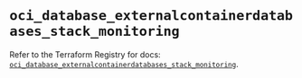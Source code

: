 # `oci_database_externalcontainerdatabases_stack_monitoring`

Refer to the Terraform Registry for docs: [`oci_database_externalcontainerdatabases_stack_monitoring`](https://registry.terraform.io/providers/hashicorp/oci/7.19.0/docs/resources/database_externalcontainerdatabases_stack_monitoring).
